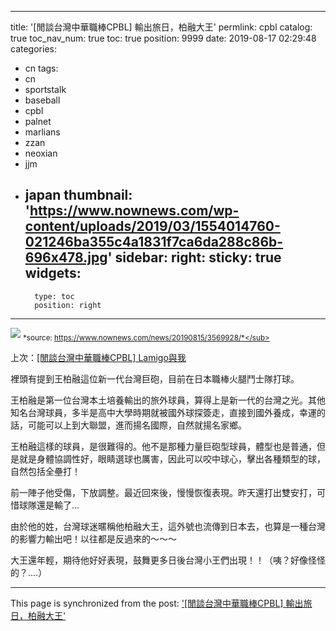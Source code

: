 
---
title: '[閒談台灣中華職棒CPBL] 輸出旅日，柏融大王'
permlink: cpbl
catalog: true
toc_nav_num: true
toc: true
position: 9999
date: 2019-08-17 02:29:48
categories:
- cn
tags:
- cn
- sportstalk
- baseball
- cpbl
- palnet
- marlians
- zzan
- neoxian
- jjm
- japan
thumbnail: 'https://www.nownews.com/wp-content/uploads/2019/03/1554014760-021246ba355c4a1831f7ca6da288c86b-696x478.jpg'
sidebar:
    right:
        sticky: true
widgets:
    -
        type: toc
        position: right
---


![](https://www.nownews.com/wp-content/uploads/2019/03/1554014760-021246ba355c4a1831f7ca6da288c86b-696x478.jpg)
<sub>*source: https://www.nownews.com/news/20190815/3569928/*</sub>

上次：[[閒談台灣中華職棒CPBL] Lamigo與我](https://www.sportstalksocial.com/cn/@deanliu/cpbl-lamigo)

裡頭有提到王柏融這位新一代台灣巨砲，目前在日本職棒火腿鬥士隊打球。

王柏融是第一位台灣本土培養輸出的旅外球員，算得上是新一代的台灣之光。其他知名台灣球員，多半是高中大學時期就被國外球探簽走，直接到國外養成，幸運的話，可能可以上到大聯盟，進而揚名國際，自然就揚名家鄉。

王柏融這樣的球員，是很難得的。他不是那種力量巨砲型球員，體型也是普通，但是就是身體協調性好，眼睛選球也厲害，因此可以咬中球心，擊出各種類型的球，自然包括全壘打！

前一陣子他受傷，下放調整。最近回來後，慢慢恢復表現。昨天還打出雙安打，可惜球隊還是輸了...

由於他的姓，台灣球迷暱稱他柏融大王，這外號也流傳到日本去，也算是一種台灣的影響力輸出吧！以往都是反過來的～～～

大王還年輕，期待他好好表現，鼓舞更多日後台灣小王們出現！！（咦？好像怪怪的？....）

- - -

This page is synchronized from the post: ['[閒談台灣中華職棒CPBL] 輸出旅日，柏融大王'](https://steemit.com/@deanliu/cpbl)
